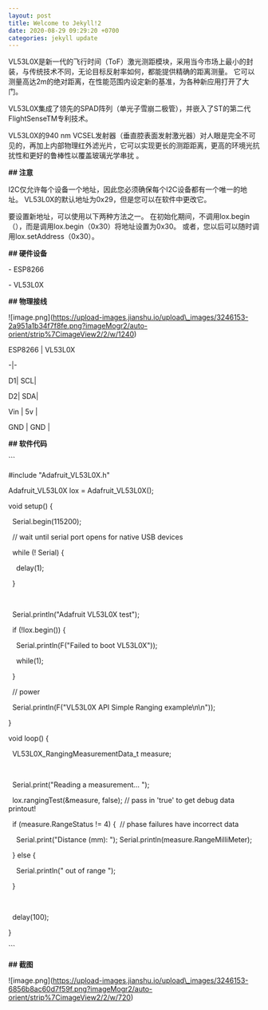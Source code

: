 ```yaml
---
layout: post
title: Welcome to Jekyll!2
date: 2020-08-29 09:29:20 +0700
categories: jekyll update
---
```

VL53L0X是新一代的飞行时间（ToF）激光测距模块，采用当今市场上最小的封装，与传统技术不同，无论目标反射率如何，都能提供精确的距离测量。 它可以测量高达2m的绝对距离，在性能范围内设定新的基准，为各种新应用打开了大门。

VL53L0X集成了领先的SPAD阵列（单光子雪崩二极管），并嵌入了ST的第二代FlightSenseTM专利技术。

VL53L0X的940 nm VCSEL发射器（垂直腔表面发射激光器）对人眼是完全不可见的，再加上内部物理红外滤光片，它可以实现更长的测距距离，更高的环境光抗扰性和更好的鲁棒性以覆盖玻璃光学串扰 。

**\#\# 注意**

I2C仅允许每个设备一个地址，因此您必须确保每个I2C设备都有一个唯一的地址。 VL53L0X的默认地址为0x29，但是您可以在软件中更改它。

要设置新地址，可以使用以下两种方法之一。 在初始化期间，不调用lox.begin（），而是调用lox.begin（0x30）将地址设置为0x30。 或者，您以后可以随时调用lox.setAddress（0x30）。

**\#\# 硬件设备**

\- ESP8266

\- VL53L0X

**\#\# 物理接线**

\!\[image.png\](https://upload-images.jianshu.io/upload\_images/3246153-2a951a1b34f7f8fe.png?imageMogr2/auto-orient/strip%7CimageView2/2/w/1240)

ESP8266 \|&nbsp;VL53L0X

\-\|-

D1\| SCL\|

D2\| SDA\|&nbsp;

Vin \|&nbsp;5v \|

GND \|&nbsp;GND \|

**\#\# 软件代码**

\`\`\`

\#include "Adafruit\_VL53L0X.h"

Adafruit\_VL53L0X lox =&nbsp;Adafruit\_VL53L0X();

void setup() \{

&nbsp; Serial.begin(115200);

&nbsp; // wait until serial port opens for native USB devices

&nbsp; while (\! Serial) \{

&nbsp; &nbsp; delay(1);

&nbsp; \}

&nbsp;&nbsp;

&nbsp; Serial.println("Adafruit VL53L0X test");

&nbsp; if (\!lox.begin()) \{

&nbsp; &nbsp; Serial.println(F("Failed to boot VL53L0X"));

&nbsp; &nbsp; while(1);

&nbsp; \}

&nbsp; // power&nbsp;

&nbsp; Serial.println(F("VL53L0X API Simple Ranging example\\n\\n"));&nbsp;

\}

void loop() \{

&nbsp; VL53L0X\_RangingMeasurementData\_t measure;

&nbsp; &nbsp;&nbsp;

&nbsp; Serial.print("Reading a&nbsp;measurement... ");

&nbsp; lox.rangingTest(&measure, false); // pass in 'true' to get debug data printout\!

&nbsp; if (measure.RangeStatus \!= 4) \{&nbsp; // phase failures have incorrect data

&nbsp; &nbsp; Serial.print("Distance (mm): "); Serial.println(measure.RangeMilliMeter);

&nbsp; \}&nbsp;else \{

&nbsp; &nbsp; Serial.println(" out of range ");

&nbsp; \}

&nbsp; &nbsp;&nbsp;

&nbsp; delay(100);

\}

\`\`\`

**\#\# 截图**

\!\[image.png\](https://upload-images.jianshu.io/upload\_images/3246153-6856b8ac60d7f59f.png?imageMogr2/auto-orient/strip%7CimageView2/2/w/720)
